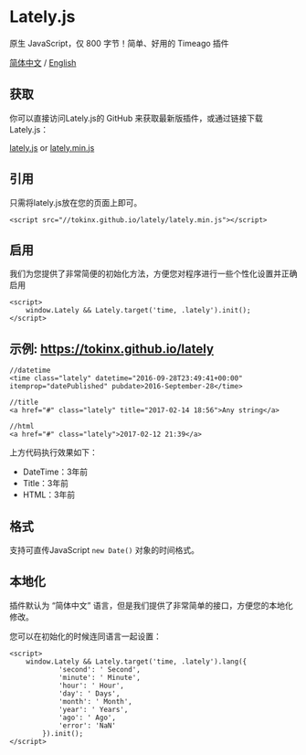 # Lately.js

原生 JavaScript，仅 800 字节！简单、好用的 Timeago 插件

[简体中文][3] / [English][4]

## 获取

你可以直接访问Lately.js的 GitHub 来获取最新版插件，或通过链接下载Lately.js：

[lately.js][1] or [lately.min.js][2]

## 引用

只需将lately.js放在您的页面上即可。

    <script src="//tokinx.github.io/lately/lately.min.js"></script>

## 启用

我们为您提供了非常简便的初始化方法，方便您对程序进行一些个性化设置并正确启用

    <script>
        window.Lately && Lately.target('time, .lately').init();
    </script>

## 示例: https://tokinx.github.io/lately

    //datetime
    <time class="lately" datetime="2016-09-28T23:49:41+00:00" itemprop="datePublished" pubdate>2016-September-28</time>

    //title
    <a href="#" class="lately" title="2017-02-14 18:56">Any string</a>

    //html
    <a href="#" class="lately">2017-02-12 21:39</a>

上方代码执行效果如下：

- DateTime：3年前
- Title：3年前
- HTML：3年前

## 格式

支持可直传JavaScript `new Date()` 对象的时间格式。

## 本地化

插件默认为 “简体中文” 语言，但是我们提供了非常简单的接口，方便您的本地化修改。

您可以在初始化的时候连同语言一起设置：

    <script>
        window.Lately && Lately.target('time, .lately').lang({
                'second': ' Second',
                'minute': ' Minute',
                'hour': ' Hour',
                'day': ' Days',
                'month': ' Month',
                'year': ' Years',
                'ago': ' Ago',
                'error': 'NaN'
            }).init();
    </script>

  [1]: https://tokinx.github.io/lately/lately.js
  [2]: https://tokinx.github.io/lately/lately.min.js
  [3]: README-ZH.md
  [4]: README.md
